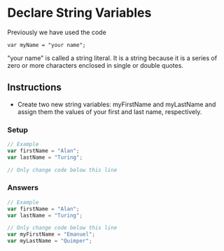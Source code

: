 # Declare String Variables

Previously we have used the code

`var myName = "your name";`

"your name" is called a string literal. It is a string because it is a
series of zero or more characters enclosed in single or double quotes.

## Instructions
 - Create two new string variables: myFirstName and myLastName and assign
them the values of your first and last name, respectively.

### Setup

```javascript
// Example
var firstName = "Alan";
var lastName = "Turing";

// Only change code below this line
```

### Answers

```javascript
// Example
var firstName = "Alan";
var lastName = "Turing";

// Only change code below this line
var myFirstName = "Emanuel";
var myLastName = "Quimper";
```

